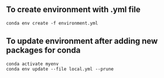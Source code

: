 

## To create environment with .yml file

```
conda env create -f environment.yml
```

## To update environment after adding new packages for conda

```
conda activate myenv
conda env update --file local.yml --prune
```